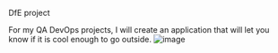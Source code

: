DfE project

For my QA DevOps projects, I will create an application that will let you know if it is cool enough to go outside.
![image](https://user-images.githubusercontent.com/84575233/201359852-7e02bdff-fb37-43ad-92c5-323c934a2f28.png)

